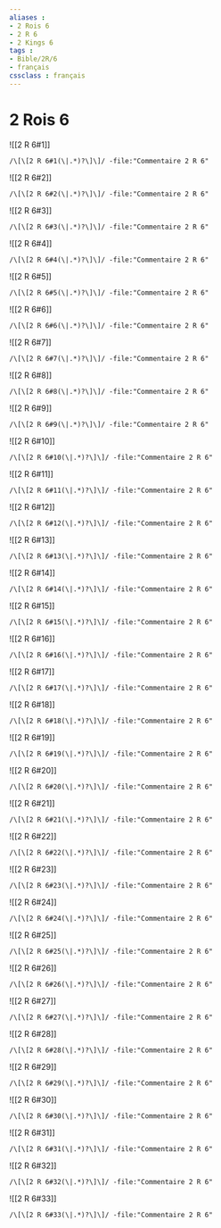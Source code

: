 ```yaml
---
aliases : 
- 2 Rois 6
- 2 R 6
- 2 Kings 6
tags : 
- Bible/2R/6
- français
cssclass : français
---
```


# 2 Rois 6

![[2 R 6#1]]

```query
/\[\[2 R 6#1(\|.*)?\]\]/ -file:"Commentaire 2 R 6"
```

![[2 R 6#2]]

```query
/\[\[2 R 6#2(\|.*)?\]\]/ -file:"Commentaire 2 R 6"
```

![[2 R 6#3]]

```query
/\[\[2 R 6#3(\|.*)?\]\]/ -file:"Commentaire 2 R 6"
```

![[2 R 6#4]]

```query
/\[\[2 R 6#4(\|.*)?\]\]/ -file:"Commentaire 2 R 6"
```

![[2 R 6#5]]

```query
/\[\[2 R 6#5(\|.*)?\]\]/ -file:"Commentaire 2 R 6"
```

![[2 R 6#6]]

```query
/\[\[2 R 6#6(\|.*)?\]\]/ -file:"Commentaire 2 R 6"
```

![[2 R 6#7]]

```query
/\[\[2 R 6#7(\|.*)?\]\]/ -file:"Commentaire 2 R 6"
```

![[2 R 6#8]]

```query
/\[\[2 R 6#8(\|.*)?\]\]/ -file:"Commentaire 2 R 6"
```

![[2 R 6#9]]

```query
/\[\[2 R 6#9(\|.*)?\]\]/ -file:"Commentaire 2 R 6"
```

![[2 R 6#10]]

```query
/\[\[2 R 6#10(\|.*)?\]\]/ -file:"Commentaire 2 R 6"
```

![[2 R 6#11]]

```query
/\[\[2 R 6#11(\|.*)?\]\]/ -file:"Commentaire 2 R 6"
```

![[2 R 6#12]]

```query
/\[\[2 R 6#12(\|.*)?\]\]/ -file:"Commentaire 2 R 6"
```

![[2 R 6#13]]

```query
/\[\[2 R 6#13(\|.*)?\]\]/ -file:"Commentaire 2 R 6"
```

![[2 R 6#14]]

```query
/\[\[2 R 6#14(\|.*)?\]\]/ -file:"Commentaire 2 R 6"
```

![[2 R 6#15]]

```query
/\[\[2 R 6#15(\|.*)?\]\]/ -file:"Commentaire 2 R 6"
```

![[2 R 6#16]]

```query
/\[\[2 R 6#16(\|.*)?\]\]/ -file:"Commentaire 2 R 6"
```

![[2 R 6#17]]

```query
/\[\[2 R 6#17(\|.*)?\]\]/ -file:"Commentaire 2 R 6"
```

![[2 R 6#18]]

```query
/\[\[2 R 6#18(\|.*)?\]\]/ -file:"Commentaire 2 R 6"
```

![[2 R 6#19]]

```query
/\[\[2 R 6#19(\|.*)?\]\]/ -file:"Commentaire 2 R 6"
```

![[2 R 6#20]]

```query
/\[\[2 R 6#20(\|.*)?\]\]/ -file:"Commentaire 2 R 6"
```

![[2 R 6#21]]

```query
/\[\[2 R 6#21(\|.*)?\]\]/ -file:"Commentaire 2 R 6"
```

![[2 R 6#22]]

```query
/\[\[2 R 6#22(\|.*)?\]\]/ -file:"Commentaire 2 R 6"
```

![[2 R 6#23]]

```query
/\[\[2 R 6#23(\|.*)?\]\]/ -file:"Commentaire 2 R 6"
```

![[2 R 6#24]]

```query
/\[\[2 R 6#24(\|.*)?\]\]/ -file:"Commentaire 2 R 6"
```

![[2 R 6#25]]

```query
/\[\[2 R 6#25(\|.*)?\]\]/ -file:"Commentaire 2 R 6"
```

![[2 R 6#26]]

```query
/\[\[2 R 6#26(\|.*)?\]\]/ -file:"Commentaire 2 R 6"
```

![[2 R 6#27]]

```query
/\[\[2 R 6#27(\|.*)?\]\]/ -file:"Commentaire 2 R 6"
```

![[2 R 6#28]]

```query
/\[\[2 R 6#28(\|.*)?\]\]/ -file:"Commentaire 2 R 6"
```

![[2 R 6#29]]

```query
/\[\[2 R 6#29(\|.*)?\]\]/ -file:"Commentaire 2 R 6"
```

![[2 R 6#30]]

```query
/\[\[2 R 6#30(\|.*)?\]\]/ -file:"Commentaire 2 R 6"
```

![[2 R 6#31]]

```query
/\[\[2 R 6#31(\|.*)?\]\]/ -file:"Commentaire 2 R 6"
```

![[2 R 6#32]]

```query
/\[\[2 R 6#32(\|.*)?\]\]/ -file:"Commentaire 2 R 6"
```

![[2 R 6#33]]

```query
/\[\[2 R 6#33(\|.*)?\]\]/ -file:"Commentaire 2 R 6"
```

